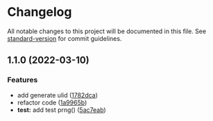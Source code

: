 # Changelog

All notable changes to this project will be documented in this file. See [standard-version](https://github.com/conventional-changelog/standard-version) for commit guidelines.

## 1.1.0 (2022-03-10)


### Features

* add generate ulid ([1782dca](https://github.com/stephen-shopopop/ulid/commit/1782dca2a24d11a9bd8418837ad5fe8a104ec3a5))
* refactor code ([1a9965b](https://github.com/stephen-shopopop/ulid/commit/1a9965be26b4504d7c0dfb6a8abbe7e23995892d))
* **test:** add test prng() ([5ac7eab](https://github.com/stephen-shopopop/ulid/commit/5ac7eab4d4e594a0049a03caf37bc8584ffc8daf))
